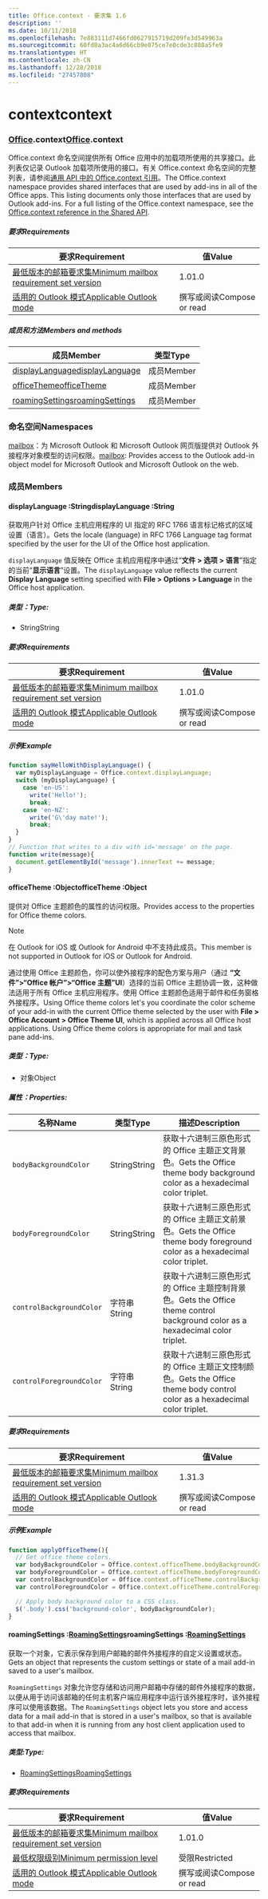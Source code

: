 ```yaml
---
title: Office.context - 要求集 1.6
description: ''
ms.date: 10/11/2018
ms.openlocfilehash: 7e883111d7466fd0627915719d209fe3d549963a
ms.sourcegitcommit: 60fd8a3ac4a6d66cb9e075ce7e0cde3c888a5fe9
ms.translationtype: HT
ms.contentlocale: zh-CN
ms.lasthandoff: 12/28/2018
ms.locfileid: "27457808"
---
```

# <a name="context"></a><span data-ttu-id="ce2b7-102">context</span><span class="sxs-lookup"><span data-stu-id="ce2b7-102">context</span></span>

### <a name="officeofficemdcontext"></a><span data-ttu-id="ce2b7-103">[Office](Office.md).context</span><span class="sxs-lookup"><span data-stu-id="ce2b7-103">[Office](Office.md).context</span></span>

<span data-ttu-id="ce2b7-p101">Office.context 命名空间提供所有 Office 应用中的加载项所使用的共享接口。此列表仅记录 Outlook 加载项所使用的接口。有关 Office.context 命名空间的完整列表，请参阅[通用 API 中的 Office.context 引用](/javascript/api/office/office.context)。</span><span class="sxs-lookup"><span data-stu-id="ce2b7-p101">The Office.context namespace provides shared interfaces that are used by add-ins in all of the Office apps. This listing documents only those interfaces that are used by Outlook add-ins. For a full listing of the Office.context namespace, see the [Office.context reference in the Shared API](/javascript/api/office/office.context).</span></span>

##### <a name="requirements"></a><span data-ttu-id="ce2b7-106">要求</span><span class="sxs-lookup"><span data-stu-id="ce2b7-106">Requirements</span></span>

|<span data-ttu-id="ce2b7-107">要求</span><span class="sxs-lookup"><span data-stu-id="ce2b7-107">Requirement</span></span>| <span data-ttu-id="ce2b7-108">值</span><span class="sxs-lookup"><span data-stu-id="ce2b7-108">Value</span></span>|
|---|---|
|[<span data-ttu-id="ce2b7-109">最低版本的邮箱要求集</span><span class="sxs-lookup"><span data-stu-id="ce2b7-109">Minimum mailbox requirement set version</span></span>](/office/dev/add-ins/reference/requirement-sets/outlook-api-requirement-sets)| <span data-ttu-id="ce2b7-110">1.0</span><span class="sxs-lookup"><span data-stu-id="ce2b7-110">1.0</span></span>|
|[<span data-ttu-id="ce2b7-111">适用的 Outlook 模式</span><span class="sxs-lookup"><span data-stu-id="ce2b7-111">Applicable Outlook mode</span></span>](https://docs.microsoft.com/outlook/add-ins/#extension-points)| <span data-ttu-id="ce2b7-112">撰写或阅读</span><span class="sxs-lookup"><span data-stu-id="ce2b7-112">Compose or read</span></span>|

##### <a name="members-and-methods"></a><span data-ttu-id="ce2b7-113">成员和方法</span><span class="sxs-lookup"><span data-stu-id="ce2b7-113">Members and methods</span></span>

| <span data-ttu-id="ce2b7-114">成员</span><span class="sxs-lookup"><span data-stu-id="ce2b7-114">Member</span></span> | <span data-ttu-id="ce2b7-115">类型</span><span class="sxs-lookup"><span data-stu-id="ce2b7-115">Type</span></span> |
|--------|------|
| [<span data-ttu-id="ce2b7-116">displayLanguage</span><span class="sxs-lookup"><span data-stu-id="ce2b7-116">displayLanguage</span></span>](#displaylanguage-string) | <span data-ttu-id="ce2b7-117">成员</span><span class="sxs-lookup"><span data-stu-id="ce2b7-117">Member</span></span> |
| [<span data-ttu-id="ce2b7-118">officeTheme</span><span class="sxs-lookup"><span data-stu-id="ce2b7-118">officeTheme</span></span>](#officetheme-object) | <span data-ttu-id="ce2b7-119">成员</span><span class="sxs-lookup"><span data-stu-id="ce2b7-119">Member</span></span> |
| [<span data-ttu-id="ce2b7-120">roamingSettings</span><span class="sxs-lookup"><span data-stu-id="ce2b7-120">roamingSettings</span></span>](#roamingsettings-roamingsettingsjavascriptapioutlook16officeroamingsettings) | <span data-ttu-id="ce2b7-121">成员</span><span class="sxs-lookup"><span data-stu-id="ce2b7-121">Member</span></span> |

### <a name="namespaces"></a><span data-ttu-id="ce2b7-122">命名空间</span><span class="sxs-lookup"><span data-stu-id="ce2b7-122">Namespaces</span></span>

<span data-ttu-id="ce2b7-123">[mailbox](office.context.mailbox.md)：为 Microsoft Outlook 和 Microsoft Outlook 网页版提供对 Outlook 外接程序对象模型的访问权限。</span><span class="sxs-lookup"><span data-stu-id="ce2b7-123">[mailbox](office.context.mailbox.md): Provides access to the Outlook add-in object model for Microsoft Outlook and Microsoft Outlook on the web.</span></span>

### <a name="members"></a><span data-ttu-id="ce2b7-124">成员</span><span class="sxs-lookup"><span data-stu-id="ce2b7-124">Members</span></span>

####  <a name="displaylanguage-string"></a><span data-ttu-id="ce2b7-125">displayLanguage :String</span><span class="sxs-lookup"><span data-stu-id="ce2b7-125">displayLanguage :String</span></span>

<span data-ttu-id="ce2b7-126">获取用户针对 Office 主机应用程序的 UI 指定的 RFC 1766 语言标记格式的区域设置（语言）。</span><span class="sxs-lookup"><span data-stu-id="ce2b7-126">Gets the locale (language) in RFC 1766 Language tag format specified by the user for the UI of the Office host application.</span></span>

<span data-ttu-id="ce2b7-127">`displayLanguage` 值反映在 Office 主机应用程序中通过“**文件 > 选项 > 语言**”指定的当前“**显示语言**”设置。</span><span class="sxs-lookup"><span data-stu-id="ce2b7-127">The `displayLanguage` value reflects the current **Display Language** setting specified with **File > Options > Language** in the Office host application.</span></span>

##### <a name="type"></a><span data-ttu-id="ce2b7-128">类型：</span><span class="sxs-lookup"><span data-stu-id="ce2b7-128">Type:</span></span>

*   <span data-ttu-id="ce2b7-129">String</span><span class="sxs-lookup"><span data-stu-id="ce2b7-129">String</span></span>

##### <a name="requirements"></a><span data-ttu-id="ce2b7-130">要求</span><span class="sxs-lookup"><span data-stu-id="ce2b7-130">Requirements</span></span>

|<span data-ttu-id="ce2b7-131">要求</span><span class="sxs-lookup"><span data-stu-id="ce2b7-131">Requirement</span></span>| <span data-ttu-id="ce2b7-132">值</span><span class="sxs-lookup"><span data-stu-id="ce2b7-132">Value</span></span>|
|---|---|
|[<span data-ttu-id="ce2b7-133">最低版本的邮箱要求集</span><span class="sxs-lookup"><span data-stu-id="ce2b7-133">Minimum mailbox requirement set version</span></span>](/office/dev/add-ins/reference/requirement-sets/outlook-api-requirement-sets)| <span data-ttu-id="ce2b7-134">1.0</span><span class="sxs-lookup"><span data-stu-id="ce2b7-134">1.0</span></span>|
|[<span data-ttu-id="ce2b7-135">适用的 Outlook 模式</span><span class="sxs-lookup"><span data-stu-id="ce2b7-135">Applicable Outlook mode</span></span>](https://docs.microsoft.com/outlook/add-ins/#extension-points)| <span data-ttu-id="ce2b7-136">撰写或阅读</span><span class="sxs-lookup"><span data-stu-id="ce2b7-136">Compose or read</span></span>|

##### <a name="example"></a><span data-ttu-id="ce2b7-137">示例</span><span class="sxs-lookup"><span data-stu-id="ce2b7-137">Example</span></span>

```js
function sayHelloWithDisplayLanguage() {
  var myDisplayLanguage = Office.context.displayLanguage;
  switch (myDisplayLanguage) {
    case 'en-US':
      write('Hello!');
      break;
    case 'en-NZ':
      write('G\'day mate!');
      break;
  }
}
// Function that writes to a div with id='message' on the page.
function write(message){
  document.getElementById('message').innerText += message;
}
```

####  <a name="officetheme-object"></a><span data-ttu-id="ce2b7-138">officeTheme :Object</span><span class="sxs-lookup"><span data-stu-id="ce2b7-138">officeTheme :Object</span></span>

<span data-ttu-id="ce2b7-139">提供对 Office 主题颜色的属性的访问权限。</span><span class="sxs-lookup"><span data-stu-id="ce2b7-139">Provides access to the properties for Office theme colors.</span></span>

> [!NOTE]
> <span data-ttu-id="ce2b7-140">在 Outlook for iOS 或 Outlook for Android 中不支持此成员。</span><span class="sxs-lookup"><span data-stu-id="ce2b7-140">This member is not supported in Outlook for iOS or Outlook for Android.</span></span>

<span data-ttu-id="ce2b7-p102">通过使用 Office 主题颜色，你可以使外接程序的配色方案与用户（通过 **“文件”>“Office 帐户”>“Office 主题”UI**）选择的当前 Office 主题协调一致，这种做法适用于所有 Office 主机应用程序。使用 Office 主题颜色适用于邮件和任务窗格外接程序。</span><span class="sxs-lookup"><span data-stu-id="ce2b7-p102">Using Office theme colors let's you coordinate the color scheme of your add-in with the current Office theme selected by the user with **File > Office Account > Office Theme UI**, which is applied across all Office host applications. Using Office theme colors is appropriate for mail and task pane add-ins.</span></span>

##### <a name="type"></a><span data-ttu-id="ce2b7-143">类型：</span><span class="sxs-lookup"><span data-stu-id="ce2b7-143">Type:</span></span>

*   <span data-ttu-id="ce2b7-144">对象</span><span class="sxs-lookup"><span data-stu-id="ce2b7-144">Object</span></span>

##### <a name="properties"></a><span data-ttu-id="ce2b7-145">属性：</span><span class="sxs-lookup"><span data-stu-id="ce2b7-145">Properties:</span></span>

|<span data-ttu-id="ce2b7-146">名称</span><span class="sxs-lookup"><span data-stu-id="ce2b7-146">Name</span></span>| <span data-ttu-id="ce2b7-147">类型</span><span class="sxs-lookup"><span data-stu-id="ce2b7-147">Type</span></span>| <span data-ttu-id="ce2b7-148">描述</span><span class="sxs-lookup"><span data-stu-id="ce2b7-148">Description</span></span>|
|---|---|---|
|`bodyBackgroundColor`| <span data-ttu-id="ce2b7-149">String</span><span class="sxs-lookup"><span data-stu-id="ce2b7-149">String</span></span>|<span data-ttu-id="ce2b7-150">获取十六进制三原色形式的 Office 主题正文背景色。</span><span class="sxs-lookup"><span data-stu-id="ce2b7-150">Gets the Office theme body background color as a hexadecimal color triplet.</span></span>|
|`bodyForegroundColor`| <span data-ttu-id="ce2b7-151">String</span><span class="sxs-lookup"><span data-stu-id="ce2b7-151">String</span></span>|<span data-ttu-id="ce2b7-152">获取十六进制三原色形式的 Office 主题正文前景色。</span><span class="sxs-lookup"><span data-stu-id="ce2b7-152">Gets the Office theme body foreground color as a hexadecimal color triplet.</span></span>|
|`controlBackgroundColor`| <span data-ttu-id="ce2b7-153">字符串</span><span class="sxs-lookup"><span data-stu-id="ce2b7-153">String</span></span>|<span data-ttu-id="ce2b7-154">获取十六进制三原色形式的 Office 主题控制背景色。</span><span class="sxs-lookup"><span data-stu-id="ce2b7-154">Gets the Office theme control background color as a hexadecimal color triplet.</span></span>|
|`controlForegroundColor`| <span data-ttu-id="ce2b7-155">字符串</span><span class="sxs-lookup"><span data-stu-id="ce2b7-155">String</span></span>|<span data-ttu-id="ce2b7-156">获取十六进制三原色形式的 Office 主题正文控制颜色。</span><span class="sxs-lookup"><span data-stu-id="ce2b7-156">Gets the Office theme body control color as a hexadecimal color triplet.</span></span>|

##### <a name="requirements"></a><span data-ttu-id="ce2b7-157">要求</span><span class="sxs-lookup"><span data-stu-id="ce2b7-157">Requirements</span></span>

|<span data-ttu-id="ce2b7-158">要求</span><span class="sxs-lookup"><span data-stu-id="ce2b7-158">Requirement</span></span>| <span data-ttu-id="ce2b7-159">值</span><span class="sxs-lookup"><span data-stu-id="ce2b7-159">Value</span></span>|
|---|---|
|[<span data-ttu-id="ce2b7-160">最低版本的邮箱要求集</span><span class="sxs-lookup"><span data-stu-id="ce2b7-160">Minimum mailbox requirement set version</span></span>](/office/dev/add-ins/reference/requirement-sets/outlook-api-requirement-sets)| <span data-ttu-id="ce2b7-161">1.3</span><span class="sxs-lookup"><span data-stu-id="ce2b7-161">1.3</span></span>|
|[<span data-ttu-id="ce2b7-162">适用的 Outlook 模式</span><span class="sxs-lookup"><span data-stu-id="ce2b7-162">Applicable Outlook mode</span></span>](https://docs.microsoft.com/outlook/add-ins/#extension-points)| <span data-ttu-id="ce2b7-163">撰写或阅读</span><span class="sxs-lookup"><span data-stu-id="ce2b7-163">Compose or read</span></span>|

##### <a name="example"></a><span data-ttu-id="ce2b7-164">示例</span><span class="sxs-lookup"><span data-stu-id="ce2b7-164">Example</span></span>

```js
function applyOfficeTheme(){
  // Get office theme colors.
  var bodyBackgroundColor = Office.context.officeTheme.bodyBackgroundColor;
  var bodyForegroundColor = Office.context.officeTheme.bodyForegroundColor;
  var controlBackgroundColor = Office.context.officeTheme.controlBackgroundColor
  var controlForegroundColor = Office.context.officeTheme.controlForegroundColor;

  // Apply body background color to a CSS class.
  $('.body').css('background-color', bodyBackgroundColor);
}
```

####  <a name="roamingsettings-roamingsettingsjavascriptapioutlook16officeroamingsettings"></a><span data-ttu-id="ce2b7-165">roamingSettings :[RoamingSettings](/javascript/api/outlook_1_6/office.RoamingSettings)</span><span class="sxs-lookup"><span data-stu-id="ce2b7-165">roamingSettings :[RoamingSettings](/javascript/api/outlook_1_6/office.RoamingSettings)</span></span>

<span data-ttu-id="ce2b7-166">获取一个对象，它表示保存到用户邮箱的邮件外接程序的自定义设置或状态。</span><span class="sxs-lookup"><span data-stu-id="ce2b7-166">Gets an object that represents the custom settings or state of a mail add-in saved to a user's mailbox.</span></span>

<span data-ttu-id="ce2b7-167">`RoamingSettings` 对象允许您存储和访问用户邮箱中存储的邮件外接程序的数据，以便从用于访问该邮箱的任何主机客户端应用程序中运行该外接程序时，该外接程序可以使用该数据。</span><span class="sxs-lookup"><span data-stu-id="ce2b7-167">The `RoamingSettings` object lets you store and access data for a mail add-in that is stored in a user's mailbox, so that is available to that add-in when it is running from any host client application used to access that mailbox.</span></span>

##### <a name="type"></a><span data-ttu-id="ce2b7-168">类型:</span><span class="sxs-lookup"><span data-stu-id="ce2b7-168">Type:</span></span>

*   [<span data-ttu-id="ce2b7-169">RoamingSettings</span><span class="sxs-lookup"><span data-stu-id="ce2b7-169">RoamingSettings</span></span>](/javascript/api/outlook_1_6/office.RoamingSettings)

##### <a name="requirements"></a><span data-ttu-id="ce2b7-170">要求</span><span class="sxs-lookup"><span data-stu-id="ce2b7-170">Requirements</span></span>

|<span data-ttu-id="ce2b7-171">要求</span><span class="sxs-lookup"><span data-stu-id="ce2b7-171">Requirement</span></span>| <span data-ttu-id="ce2b7-172">值</span><span class="sxs-lookup"><span data-stu-id="ce2b7-172">Value</span></span>|
|---|---|
|[<span data-ttu-id="ce2b7-173">最低版本的邮箱要求集</span><span class="sxs-lookup"><span data-stu-id="ce2b7-173">Minimum mailbox requirement set version</span></span>](/office/dev/add-ins/reference/requirement-sets/outlook-api-requirement-sets)| <span data-ttu-id="ce2b7-174">1.0</span><span class="sxs-lookup"><span data-stu-id="ce2b7-174">1.0</span></span>|
|[<span data-ttu-id="ce2b7-175">最低权限级别</span><span class="sxs-lookup"><span data-stu-id="ce2b7-175">Minimum permission level</span></span>](https://docs.microsoft.com/outlook/add-ins/understanding-outlook-add-in-permissions)| <span data-ttu-id="ce2b7-176">受限</span><span class="sxs-lookup"><span data-stu-id="ce2b7-176">Restricted</span></span>|
|[<span data-ttu-id="ce2b7-177">适用的 Outlook 模式</span><span class="sxs-lookup"><span data-stu-id="ce2b7-177">Applicable Outlook mode</span></span>](https://docs.microsoft.com/outlook/add-ins/#extension-points)| <span data-ttu-id="ce2b7-178">撰写或阅读</span><span class="sxs-lookup"><span data-stu-id="ce2b7-178">Compose or read</span></span>|